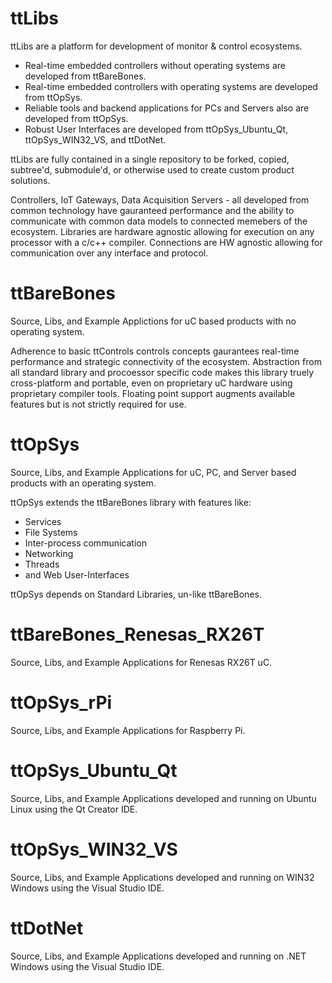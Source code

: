 # ttLibs
ttLibs are a platform for development of monitor & control ecosystems.  
-  Real-time embedded controllers without operating systems are developed from ttBareBones.
-  Real-time embedded controllers with operating systems are developed from ttOpSys.
-  Reliable tools and backend applications for PCs and Servers also are developed from ttOpSys.
-  Robust User Interfaces are developed from ttOpSys_Ubuntu_Qt, ttOpSys_WIN32_VS, and ttDotNet.

ttLibs are fully contained in a single repository to be forked, copied, subtree'd, submodule'd, or otherwise used to create custom product solutions.

Controllers, IoT Gateways, Data Acquisition Servers - all developed from common technology have gauranteed performance and the ability to communicate with common data models to connected memebers of the ecosystem.  Libraries are hardware agnostic allowing for execution on any processor with a c/c++ compiler.  Connections are HW agnostic allowing for communication over any interface and protocol.  
  
# ttBareBones
Source, Libs, and Example Applictions for uC based products with no operating system.  

Adherence to basic ttControls controls concepts gaurantees real-time performance and strategic connectivity of the ecosystem.  Abstraction from all standard library and procoessor specific code makes this library truely cross-platform and portable, even on proprietary uC hardware using proprietary compiler tools.  Floating point support augments available features but is not strictly required for use. 

# ttOpSys
Source, Libs, and Example Applications for uC, PC, and Server based products with an operating system.

ttOpSys extends the ttBareBones library with features like:
-  Services
-  File Systems
-  Inter-process communication
-  Networking
-  Threads
-  and Web User-Interfaces

ttOpSys depends on Standard Libraries, un-like ttBareBones.

# ttBareBones_Renesas_RX26T
Source, Libs, and Example Applications for Renesas RX26T uC.

# ttOpSys_rPi
Source, Libs, and Example Applications for Raspberry Pi.

# ttOpSys_Ubuntu_Qt
Source, Libs, and Example Applications developed and running on Ubuntu Linux using the Qt Creator IDE.

# ttOpSys_WIN32_VS
Source, Libs, and Example Applications developed and running on WIN32 Windows using the Visual Studio IDE.

# ttDotNet
Source, Libs, and Example Applications developed and running on .NET Windows using the Visual Studio IDE.
